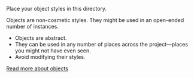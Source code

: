 Place your object styles in this directory.

Objects are non-cosmetic styles. They might be used in an open-ended number of instances.

- Objects are abstract.
- They can be used in any number of places across the project—places you might not have even seen.
- Avoid modifying their styles.

[Read more about objects](http://csswizardry.com/2015/03/more-transparent-ui-code-with-namespaces/#object-namespaces-o-)
